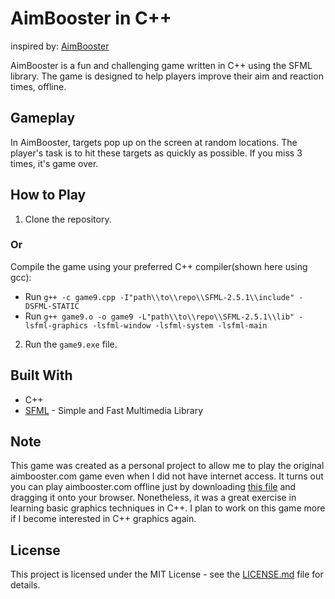 # AimBooster in C++
inspired by: [AimBooster](http://www.aimbooster.com/)

AimBooster is a fun and challenging game written in C++ using the SFML library. The game is designed to help players improve their aim and reaction times, offline.

## Gameplay

In AimBooster, targets pop up on the screen at random locations. The player's task is to hit these targets as quickly as possible. If you miss 3 times, it's game over.

## How to Play

1. Clone the repository.
### Or
Compile the game using your preferred C++ compiler(shown here using gcc):
+ Run `g++ -c game9.cpp -I"path\\to\\repo\\SFML-2.5.1\\include" -DSFML-STATIC`
+ Run `g++ game9.o -o game9 -L"path\\to\\repo\\SFML-2.5.1\\lib" -lsfml-graphics -lsfml-window -lsfml-system -lsfml-main`

2. Run the `game9.exe` file.
   
## Built With

- C++
- [SFML](https://www.sfml-dev.org/) - Simple and Fast Multimedia Library

## Note
This game was created as a personal project to allow me to play the original aimbooster.com game even when I did not have internet access. 
It turns out you can play aimbooster.com offline just by downloading [this file](http://www.aimbooster.com/faq#offline) and dragging it onto your browser. 
Nonetheless, it was a great exercise in learning basic graphics techniques in C++. I plan to work on this game more if I become interested in C++ graphics again.

## License

This project is licensed under the MIT License - see the [LICENSE.md](LICENSE.md) file for details.
